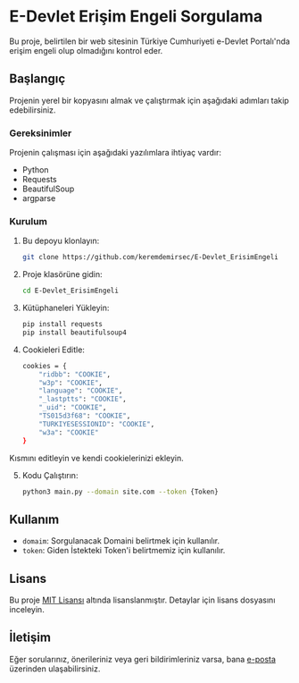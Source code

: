# E-Devlet Erişim Engeli Sorgulama

Bu proje, belirtilen bir web sitesinin Türkiye Cumhuriyeti e-Devlet Portalı'nda erişim engeli olup olmadığını kontrol eder.

## Başlangıç

Projenin yerel bir kopyasını almak ve çalıştırmak için aşağıdaki adımları takip edebilirsiniz.

### Gereksinimler

Projenin çalışması için aşağıdaki yazılımlara ihtiyaç vardır:

- Python
- Requests
- BeautifulSoup
- argparse

### Kurulum

1. Bu depoyu klonlayın:

    ```bash
    git clone https://github.com/keremdemirsec/E-Devlet_ErisimEngeli
    ```

2. Proje klasörüne gidin:

    ```bash
    cd E-Devlet_ErisimEngeli
    ```

3. Kütüphaneleri Yükleyin:

    ```bash
    pip install requests
    pip install beautifulsoup4
    ```

4. Cookieleri Editle:

    ```bash
    cookies = {
        "ridbb": "COOKIE",
        "w3p": "COOKIE",
        "language": "COOKIE",
        "_lastptts": "COOKIE",
        "_uid": "COOKIE",
        "TS015d3f68": "COOKIE",
        "TURKIYESESSIONID": "COOKIE",
        "w3a": "COOKIE"
    }
    ```
Kısmını editleyin ve kendi cookielerinizi ekleyin.

5. Kodu Çalıştırın:

    ```bash
    python3 main.py --domain site.com --token {Token}
    ```

## Kullanım

- `domaim`: Sorgulanacak Domaini belirtmek için kullanılır.
- `token`: Giden İstekteki Token'i belirtmemiz için kullanılır.

## Lisans

Bu proje [MIT Lisansı](LICENSE) altında lisanslanmıştır. Detaylar için lisans dosyasını inceleyin.

## İletişim

Eğer sorularınız, önerileriniz veya geri bildirimleriniz varsa, bana [e-posta](mailto:keremdemirsec@email.com) üzerinden ulaşabilirsiniz.
